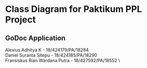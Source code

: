 # Class Diagram for Paktikum PPL Project

## GoDoc Application

Alexius Adhitya K - 18/424179/PA/18284 \
Daniel Suranta Sitepu - 18/424185/PA/18290 \
Fransiskus Rian Wardana Putra - 18/427592/PA/18552 \
